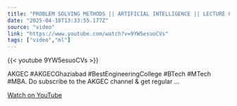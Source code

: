```yaml
---
title: "PROBLEM SOLVING METHODS || ARTIFICIAL INTELLIGENCE || LECTURE 02 BY DR  RASHMI SHARMA || AKGEC"
date: "2025-04-18T13:33:55.177Z"
source: "video"
link: "https://www.youtube.com/watch?v=9YW5esuoCVs"
tags: ["video","ml"]
---
```


{{< youtube 9YW5esuoCVs >}}

AKGEC #AKGECGhaziabad #BestEngineeringCollege #BTech #MTech #MBA. Do subscribe to the AKGEC channel & get regular ...

[Watch on YouTube](https://www.youtube.com/watch?v=9YW5esuoCVs)
